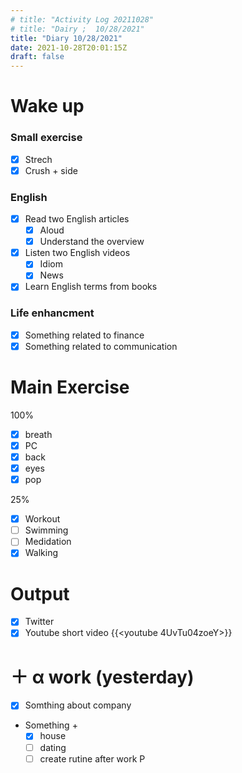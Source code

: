 ```yaml
---
# title: "Activity Log 20211028"
# title: "Dairy ;  10/28/2021"
title: "Diary 10/28/2021"
date: 2021-10-28T20:01:15Z
draft: false
---
```


# Wake up

### Small exercise

- [x] Strech
- [x] Crush + side

### English

- [x] Read two English articles
  - [x] Aloud
  - [x] Understand the overview
- [x] Listen two English videos
  - [x] Idiom
  - [x] News
- [x] Learn English terms from books

### Life enhancment

- [x] Something related to finance
- [x] Something related to communication

# Main Exercise

100%

- [x] breath
- [x] PC
- [x] back
- [x] eyes
- [x] pop

25%

- [x] Workout
- [ ] Swimming
- [ ] Medidation
- [x] Walking

# Output

- [x] Twitter
- [x] Youtube short video {{<youtube 4UvTu04zoeY>}}

# ＋ α work (yesterday)

- [x] Somthing about company
- Something +
  - [x] house
  - [ ] dating
  - [ ] create rutine after work
        P
